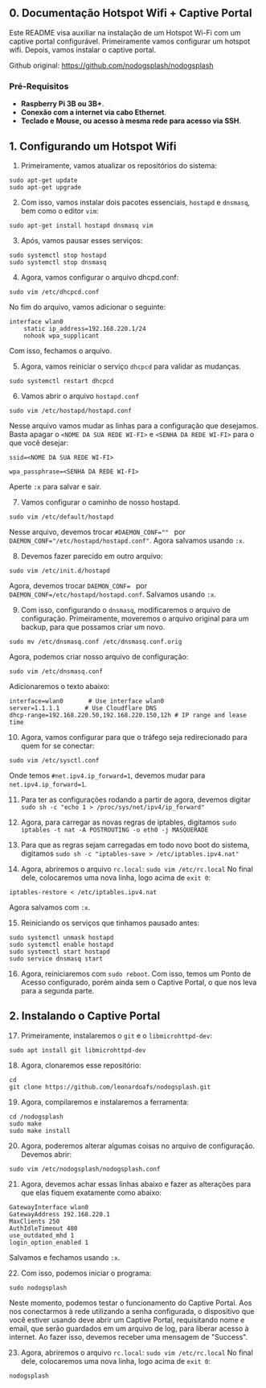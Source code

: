 ## 0. Documentação Hotspot Wifi + Captive Portal

Este README visa auxiliar na instalação de um Hotspot Wi-Fi com um captive portal configurável.
Primeiramente vamos configurar um hotspot wifi. Depois, vamos instalar o captive portal.

Github original: https://github.com/nodogsplash/nodogsplash

### Pré-Requisitos
 * **Raspberry Pi 3B ou 3B+**.
 * **Conexão com a internet via cabo Ethernet**.
 * **Teclado e Mouse, ou acesso à mesma rede para acesso via SSH**.


## 1. Configurando um Hotspot Wifi

1) Primeiramente, vamos atualizar os repositórios do sistema:

```
sudo apt-get update
sudo apt-get upgrade
```

2) Com isso, vamos instalar dois pacotes essenciais, `hostapd` e `dnsmasq`, bem como o editor `vim`:

`sudo apt-get install hostapd dnsmasq vim`

3) Após, vamos pausar esses serviços:

```
sudo systemctl stop hostapd
sudo systemctl stop dnsmasq
```

4) Agora, vamos configurar o arquivo dhcpd.conf:

`sudo vim /etc/dhcpcd.conf`

No fim do arquivo, vamos adicionar o seguinte:

```
interface wlan0
    static ip_address=192.168.220.1/24
    nohook wpa_supplicant
```

Com isso, fechamos o arquivo.

5) Agora, vamos reiniciar o serviço `dhcpcd` para validar as mudanças.

``` 
sudo systemctl restart dhcpcd
```

6) Vamos abrir o arquivo `hostapd.conf`

``` 
sudo vim /etc/hostapd/hostapd.conf
```

Nesse arquivo vamos mudar as linhas para a configuração que desejamos. Basta apagar o `<NOME DA SUA REDE WI-FI>` e `<SENHA DA REDE WI-FI>` para o que você desejar:

```
ssid=<NOME DA SUA REDE WI-FI>

wpa_passphrase=<SENHA DA REDE WI-FI>
```

Aperte `:x` para salvar e sair.

7) Vamos configurar o caminho de nosso hostapd.

```
sudo vim /etc/default/hostapd
```

Nesse arquivo, devemos trocar `#DAEMON_CONF="" ` por `DAEMON_CONF="/etc/hostapd/hostapd.conf"`.
Agora salvamos usando `:x`.


8) Devemos fazer parecido em outro arquivo:
```
sudo vim /etc/init.d/hostapd
```
Agora, devemos trocar `DAEMON_CONF= ` por `DAEMON_CONF=/etc/hostapd/hostapd.conf`.
Salvamos usando `:x`.

9) Com isso, configurando o `dnsmasq`, modificaremos o arquivo de configuração.
Primeiramente, moveremos o arquivo original para um backup, para que possamos criar um novo.
```
sudo mv /etc/dnsmasq.conf /etc/dnsmasq.conf.orig
```

Agora, podemos criar nosso arquivo de configuração:
```
sudo vim /etc/dnsmasq.conf
```
Adicionaremos o texto abaixo:
```
interface=wlan0       # Use interface wlan0  
server=1.1.1.1       # Use Cloudflare DNS  
dhcp-range=192.168.220.50,192.168.220.150,12h # IP range and lease time
```

10) Agora, vamos configurar para que o tráfego seja redirecionado para quem for se conectar:
```
sudo vim /etc/sysctl.conf
```
Onde temos `#net.ipv4.ip_forward=1`, devemos mudar para `net.ipv4.ip_forward=1`.

11) Para ter as configurações rodando a partir de agora, devemos digitar `sudo sh -c "echo 1 > /proc/sys/net/ipv4/ip_forward"`

12) Agora, para carregar as novas regras de iptables, digitamos `sudo iptables -t nat -A POSTROUTING -o eth0 -j MASQUERADE`

13) Para que as regras sejam carregadas em todo novo boot do sistema, digitamos `sudo sh -c "iptables-save > /etc/iptables.ipv4.nat"`

14) Agora, abriremos o arquivo `rc.local`:
`sudo vim /etc/rc.local`
No final dele, colocaremos uma nova linha, logo acima de `exit 0`:
```
iptables-restore < /etc/iptables.ipv4.nat
```

Agora salvamos com `:x`.

15) Reiniciando os serviços que tinhamos pausado antes:
```
sudo systemctl unmask hostapd
sudo systemctl enable hostapd
sudo systemctl start hostapd
sudo service dnsmasq start
```

16) Agora, reiniciaremos com `sudo reboot`.
Com isso, temos um Ponto de Acesso configurado, porém ainda sem o Captive Portal, o que nos leva para a segunda parte.

## 2. Instalando o Captive Portal

17) Primeiramente, instalaremos o `git` e o `libmicrohttpd-dev`:
```
sudo apt install git libmicrohttpd-dev
```

18) Agora, clonaremos esse repositório:
```
cd
git clone https://github.com/leonardoafs/nodogsplash.git
```

19) Agora, compilaremos e instalaremos a ferramenta:
```
cd /nodogsplash
sudo make
sudo make install
```

20) Agora, poderemos alterar algumas coisas no arquivo de configuração. Devemos abrir:
```
sudo vim /etc/nodogsplash/nodogsplash.conf
```

21) Agora, devemos achar essas linhas abaixo e fazer as alterações para que elas fiquem exatamente como abaixo:
```
GatewayInterface wlan0
GatewayAddress 192.168.220.1
MaxClients 250
AuthIdleTimeout 480
use_outdated_mhd 1
login_option_enabled 1
```
Salvamos e fechamos usando `:x`.

22) Com isso, podemos iniciar o programa:
```
sudo nodogsplash
```
Neste momento, podemos testar o funcionamento do Captive Portal. Aos nos conectarmos à rede utilizando a senha configurada, o dispositivo que você estiver usando deve abrir um Captive Portal, requisitando nome e email, que serão guardados em um arquivo de log, para liberar acesso à internet. Ao fazer isso, devemos receber uma mensagem de "Success".

23) Agora, abriremos o arquivo `rc.local`:
`sudo vim /etc/rc.local`
No final dele, colocaremos uma nova linha, logo acima de `exit 0`:
```
nodogsplash
```
